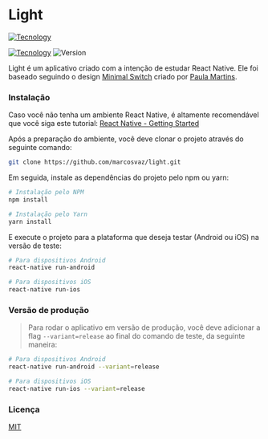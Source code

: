 # Light
[![Tecnology](https://img.shields.io/static/v1?label=feito%20com&message=React%20Native&style=flat&logo=react)](https://facebook.github.io/react-native/)

[![Tecnology](https://img.shields.io/static/v1?label=feito%20por&message=Marcos%20Vaz&?style=social&logo=github)](https://github.com/marcosvaz/)
![Version](https://img.shields.io/github/package-json/v/marcosvaz/light)

Light é um aplicativo criado com a intenção de estudar React Native. Ele foi baseado seguindo o design [Minimal Switch](https://dribbble.com/shots/6600950-Minimal-Switch) criado por [Paula Martins](https://dribbble.com/paudmartins).

### Instalação
Caso você não tenha um ambiente React Native, é altamente recomendável que você siga este tutorial: [React Native - Getting Started](https://facebook.github.io/react-native/docs/getting-started)

Após a preparação do ambiente, você deve clonar o projeto através do seguinte comando:
```bash
git clone https://github.com/marcosvaz/light.git
```

Em seguida, instale as dependências do projeto pelo npm ou yarn:
```bash
# Instalação pelo NPM
npm install

# Instalação pelo Yarn
yarn install
```

E execute o projeto para a plataforma que deseja testar (Android ou iOS) na versão de teste:
```bash
# Para dispositivos Android
react-native run-android

# Para dispositivos iOS
react-native run-ios
```

### Versão de produção
> Para rodar o aplicativo em versão de produção, você deve adicionar a flag `--variant=release` ao final do comando de teste, da seguinte maneira:
```bash
# Para dispositivos Android
react-native run-android --variant=release

# Para dispositivos iOS
react-native run-ios --variant=release
```

### Licença
[MIT](/LICENSE.md)
